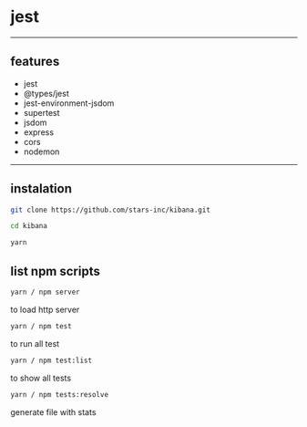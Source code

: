 # jest

***

## features
- jest
- @types/jest
- jest-environment-jsdom
- supertest
- jsdom
- express
- cors
- nodemon

***

## instalation
```sh
git clone https://github.com/stars-inc/kibana.git
```
```sh
cd kibana
```
```sh
yarn
```

## list npm scripts 
```sh 
yarn / npm server
``` 
to load http server
```sh
yarn / npm test
```
to run all test
```sh
yarn / npm test:list
``` 
to show all tests 
```sh
yarn / npm tests:resolve
``` 
generate file with stats  